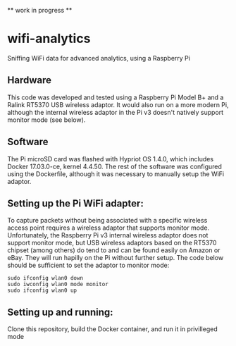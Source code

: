 ** work in progress **

# wifi-analytics
Sniffing WiFi data for advanced analytics, using a Raspberry Pi

## Hardware
This code was developed and tested using a Raspberry Pi Model B+ and a Ralink RT5370 USB wireless adaptor. It would also run on a more modern Pi, although the internal wireless adaptor in the Pi v3 doesn't natively support monitor mode (see below).

## Software
The Pi microSD card was flashed with Hypriot OS 1.4.0, which includes Docker 17.03.0-ce, kernel 4.4.50. The rest of the software was configured using the Dockerfile, although it was necessary to manually setup the WiFi adaptor.

## Setting up the Pi WiFi adapter:
To capture packets without being associated with a specific wireless access point requires a wireless adaptor that supports monitor mode. Unfortunately, the Raspberry Pi v3 internal wireless adaptor does not support monitor mode, but USB wireless adaptors based on the RT5370 chipset (among others) do tend to and can be found easily on Amazon or eBay. They will run hapilly on the Pi without further setup. The code below should be sufficient to set the adaptor to monitor mode:

```
sudo ifconfig wlan0 down
sudo iwconfig wlan0 mode monitor
sudo ifconfig wlan0 up
```

## Setting up and running:
Clone this repository, build the Docker container, and run it in privilleged mode
